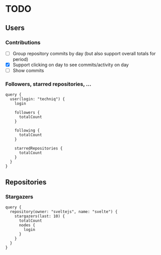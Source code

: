 # TODO

## Users

### Contributions

- [ ] Group repository commits by day (but also support overall totals for period)
- [x] Support clicking on day to see commits/activity on day
- [ ] Show commits

### Followers, starred repositories, ...

```gql
query {
  user(login: "techniq") {
    login

    followers {
      totalCount
    }

    following {
      totalCount
    }

    starredRepositories {
      totalCount
    }
  }
}
```

## Repositories

### Stargazers

```gql
query {
  repository(owner: "sveltejs", name: "svelte") {
    stargazers(last: 10) {
      totalCount
      nodes {
        login
      }
    }
  }
}
```
